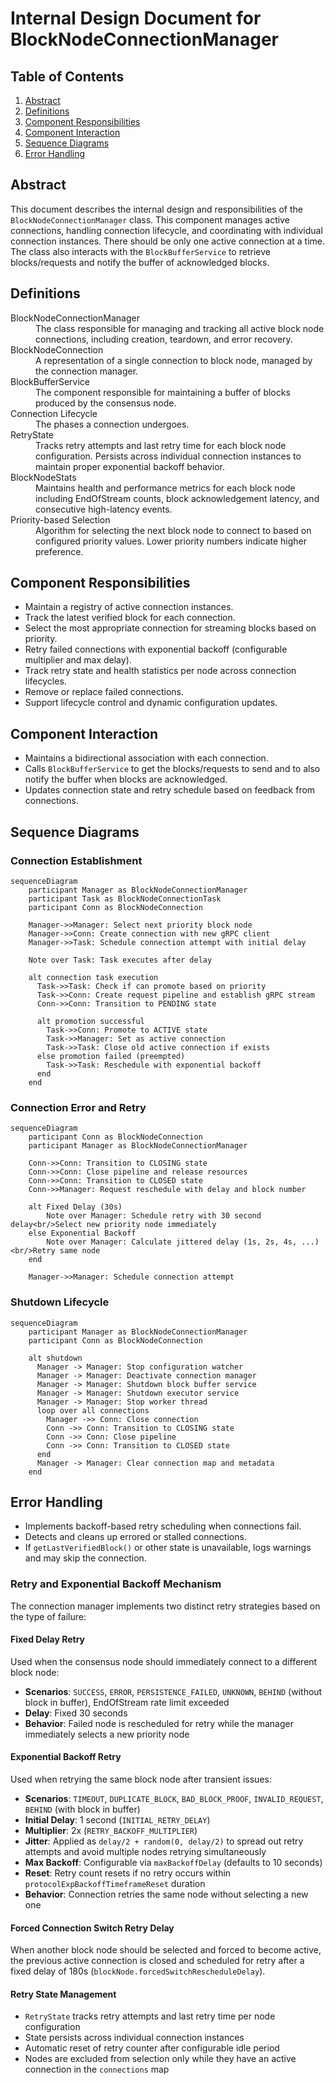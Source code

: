 # Internal Design Document for BlockNodeConnectionManager

## Table of Contents

1. [Abstract](#abstract)
2. [Definitions](#definitions)
3. [Component Responsibilities](#component-responsibilities)
4. [Component Interaction](#component-interaction)
5. [Sequence Diagrams](#sequence-diagrams)
6. [Error Handling](#error-handling)

## Abstract

This document describes the internal design and responsibilities of the `BlockNodeConnectionManager` class.
This component manages active connections, handling connection lifecycle, and coordinating
with individual connection instances. There should be only one active connection at a time.
The class also interacts with the `BlockBufferService` to retrieve blocks/requests and notify the buffer of acknowledged
blocks.

## Definitions

<dl>
<dt>BlockNodeConnectionManager</dt>
<dd>The class responsible for managing and tracking all active block node connections, including creation, teardown, and error recovery.</dd>

<dt>BlockNodeConnection</dt>
<dd>A representation of a single connection to block node, managed by the connection manager.</dd>

<dt>BlockBufferService</dt>
<dd>The component responsible for maintaining a buffer of blocks produced by the consensus node.</dd>

<dt>Connection Lifecycle</dt>
<dd>The phases a connection undergoes.</dd>

<dt>RetryState</dt>
<dd>Tracks retry attempts and last retry time for each block node configuration. Persists across individual connection instances to maintain proper exponential backoff behavior.</dd>

<dt>BlockNodeStats</dt>
<dd>Maintains health and performance metrics for each block node including EndOfStream counts, block acknowledgement latency, and consecutive high-latency events.</dd>

<dt>Priority-based Selection</dt>
<dd>Algorithm for selecting the next block node to connect to based on configured priority values. Lower priority numbers indicate higher preference.</dd>
</dl>

## Component Responsibilities

- Maintain a registry of active connection instances.
- Track the latest verified block for each connection.
- Select the most appropriate connection for streaming blocks based on priority.
- Retry failed connections with exponential backoff (configurable multiplier and max delay).
- Track retry state and health statistics per node across connection lifecycles.
- Remove or replace failed connections.
- Support lifecycle control and dynamic configuration updates.

## Component Interaction

- Maintains a bidirectional association with each connection.
- Calls `BlockBufferService` to get the blocks/requests to send and to also notify the buffer when blocks are acknowledged.
- Updates connection state and retry schedule based on feedback from connections.

## Sequence Diagrams

### Connection Establishment

```mermaid
sequenceDiagram
    participant Manager as BlockNodeConnectionManager
    participant Task as BlockNodeConnectionTask
    participant Conn as BlockNodeConnection

    Manager->>Manager: Select next priority block node
    Manager->>Conn: Create connection with new gRPC client
    Manager->>Task: Schedule connection attempt with initial delay

    Note over Task: Task executes after delay

    alt connection task execution
      Task->>Task: Check if can promote based on priority
      Task->>Conn: Create request pipeline and establish gRPC stream
      Conn->>Conn: Transition to PENDING state

      alt promotion successful
        Task->>Conn: Promote to ACTIVE state
        Task->>Manager: Set as active connection
        Task->>Task: Close old active connection if exists
      else promotion failed (preempted)
        Task->>Task: Reschedule with exponential backoff
      end
    end
```

### Connection Error and Retry

```mermaid
sequenceDiagram
    participant Conn as BlockNodeConnection
    participant Manager as BlockNodeConnectionManager

    Conn->>Conn: Transition to CLOSING state
    Conn->>Conn: Close pipeline and release resources
    Conn->>Conn: Transition to CLOSED state
    Conn->>Manager: Request reschedule with delay and block number

    alt Fixed Delay (30s)
        Note over Manager: Schedule retry with 30 second delay<br/>Select new priority node immediately
    else Exponential Backoff
        Note over Manager: Calculate jittered delay (1s, 2s, 4s, ...)<br/>Retry same node
    end

    Manager->>Manager: Schedule connection attempt
```

### Shutdown Lifecycle

```mermaid
sequenceDiagram
    participant Manager as BlockNodeConnectionManager
    participant Conn as BlockNodeConnection

    alt shutdown
      Manager -> Manager: Stop configuration watcher
      Manager -> Manager: Deactivate connection manager
      Manager -> Manager: Shutdown block buffer service
      Manager -> Manager: Shutdown executor service
      Manager -> Manager: Stop worker thread
      loop over all connections
        Manager ->> Conn: Close connection
        Conn ->> Conn: Transition to CLOSING state
        Conn ->> Conn: Close pipeline
        Conn ->> Conn: Transition to CLOSED state
      end
      Manager -> Manager: Clear connection map and metadata
    end

```

## Error Handling

- Implements backoff-based retry scheduling when connections fail.
- Detects and cleans up errored or stalled connections.
- If `getLastVerifiedBlock()` or other state is unavailable, logs warnings and may skip the connection.

### Retry and Exponential Backoff Mechanism

The connection manager implements two distinct retry strategies based on the type of failure:

#### Fixed Delay Retry

Used when the consensus node should immediately connect to a different block node:
- **Scenarios**: `SUCCESS`, `ERROR`, `PERSISTENCE_FAILED`, `UNKNOWN`, `BEHIND` (without block in buffer), EndOfStream rate limit exceeded
- **Delay**: Fixed 30 seconds
- **Behavior**: Failed node is rescheduled for retry while the manager immediately selects a new priority node

#### Exponential Backoff Retry

Used when retrying the same block node after transient issues:
- **Scenarios**: `TIMEOUT`, `DUPLICATE_BLOCK`, `BAD_BLOCK_PROOF`, `INVALID_REQUEST`, `BEHIND` (with block in buffer)
- **Initial Delay**: 1 second (`INITIAL_RETRY_DELAY`)
- **Multiplier**: 2x (`RETRY_BACKOFF_MULTIPLIER`)
- **Jitter**: Applied as `delay/2 + random(0, delay/2)` to spread out retry attempts and avoid multiple nodes retrying simultaneously
- **Max Backoff**: Configurable via `maxBackoffDelay` (defaults to 10 seconds)
- **Reset**: Retry count resets if no retry occurs within `protocolExpBackoffTimeframeReset` duration
- **Behavior**: Connection retries the same node without selecting a new one

#### Forced Connection Switch Retry Delay

When another block node should be selected and forced to become active, the previous active connection
is closed and scheduled for retry after a fixed delay of 180s (`blockNode.forcedSwitchRescheduleDelay`).

#### Retry State Management

- `RetryState` tracks retry attempts and last retry time per node configuration
- State persists across individual connection instances
- Automatic reset of retry counter after configurable idle period
- Nodes are excluded from selection only while they have an active connection in the `connections` map
